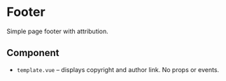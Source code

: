 # Footer

Simple page footer with attribution.

## Component
- `template.vue` – displays copyright and author link. No props or events.
